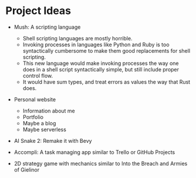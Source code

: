 # Project Ideas

+ Mush: A scripting language
  + Shell scripting languages are mostly horrible.
  + Invoking processes in languages like Python and Ruby is too syntactically cumbersome to make
    them good replacements for shell scripting.
  + This new language would make invoking processes the way one does in a shell script
    syntactically simple, but still include proper control flow.
  + It would have sum types, and treat errors as values the way that Rust does.

+ Personal website
  + Information about me
  + Portfolio
  + Maybe a blog
  + Maybe serverless

+ AI Snake 2: Remake it with Bevy

+ Accompli: A task managing app similar to Trello or GitHub Projects

+ 2D strategy game with mechanics similar to Into the Breach and Armies of Gielinor
